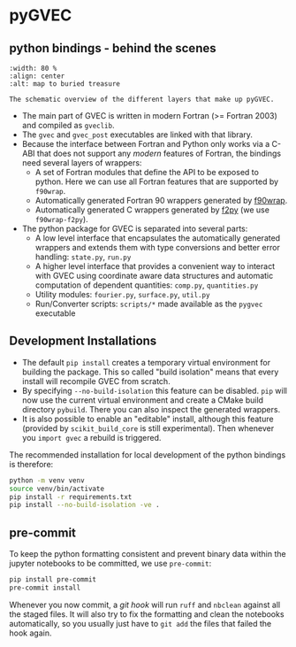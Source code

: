 # pyGVEC

## python bindings - behind the scenes

```{figure} /static/pygvec_flowchart.png
:width: 80 %
:align: center
:alt: map to buried treasure

The schematic overview of the different layers that make up pyGVEC.
```

* The main part of GVEC is written in modern Fortran (>= Fortran 2003) and compiled as `gveclib`.
* The `gvec` and `gvec_post` executables are linked with that library.
* Because the interface between Fortran and Python only works via a C-ABI that does not support any *modern* features of Fortran, the bindings need several layers of wrappers:
  * A set of Fortran modules that define the API to be exposed to python. Here we can use all Fortran features that are supported by `f90wrap`.
  * Automatically generated Fortran 90 wrappers generated by [f90wrap](https://github.com/jameskermode/f90wrap).
  * Automatically generated C wrappers generated by [f2py](https://numpy.org/devdocs/f2py/index.html) (we use `f90wrap-f2py`).
* The python package for GVEC is separated into several parts:
  * A low level interface that encapsulates the automatically generated wrappers and extends them with type conversions and better error handling: `state.py`, `run.py`
  * A higher level interface that provides a convenient way to interact with GVEC using coordinate aware data structures and automatic computation of dependent quantities: `comp.py`, `quantities.py`
  * Utility modules: `fourier.py`, `surface.py`, `util.py`
  * Run/Converter scripts: `scripts/*` made available as the `pygvec` executable

## Development Installations

* The default `pip install` creates a temporary virtual environment for building the package. This so called "build isolation" means that every install will recompile GVEC from scratch.
* By specifying `--no-build-isolation` this feature can be disabled. `pip` will now use the current virtual environment and create a CMake build directory `pybuild`. There you can also inspect the generated wrappers.
* It is also possible to enable an "editable" install, although this feature (provided by `scikit_build_core` is still experimental). Then whenever you `import gvec` a rebuild is triggered.

The recommended installation for local development of the python bindings is therefore:
```bash
python -m venv venv
source venv/bin/activate
pip install -r requirements.txt
pip install --no-build-isolation -ve .
```

## pre-commit

To keep the python formatting consistent and prevent binary data within the jupyter notebooks to be committed, we use `pre-commit`:
```bash
pip install pre-commit
pre-commit install
```
Whenever you now commit, a *git hook* will run `ruff` and `nbclean` against all the staged files. It will also try to fix the formatting and clean the notebooks automatically, so you usually just have to `git add` the files that failed the hook again.

